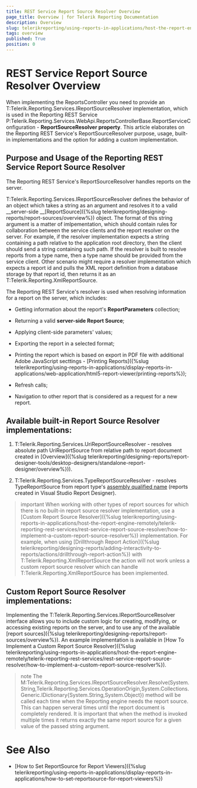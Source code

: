 ```yaml
---
title: REST Service Report Source Resolver Overview
page_title: Overview | for Telerik Reporting Documentation
description: Overview
slug: telerikreporting/using-reports-in-applications/host-the-report-engine-remotely/telerik-reporting-rest-services/rest-service-report-source-resolver/overview
tags: overview
published: True
position: 0
---
```


# REST Service Report Source Resolver Overview



When implementing the ReportsController you need to provide an T:Telerik.Reporting.Services.IReportSourceResolver implementation,
        which is used in the Reporting REST Service P:Telerik.Reporting.Services.WebApi.ReportsControllerBase.ReportServiceConfiguration -
        __ReportSourceResolver property__. This article elaborates on the Reporting REST Service's ReportSourceResolver purpose, usage,
        built-in implementations and the option for adding a custom implementation.
      

## Purpose and Usage of the Reporting REST Service Report Source Resolver

The Reporting REST Service's ReportSourceResolver handles reports on the server.

T:Telerik.Reporting.Services.IReportSourceResolver defines the behavior of an object which takes a string as an argument
          and resolves it to a valid __server-side __[ReportSource]({%slug telerikreporting/designing-reports/report-sources/overview%}) object.
          The format of this string argument is a matter of imlpementation, which should contain rules for collaboration between the service clients and the report resolver on the server.
          For example, if the resolver implementation expects a string containing a path relative to the application root directory, then the client should send a string containing such path.
          If the resolver is built to resolve reports from a type name, then a type name should be provided from the service client.
          Other scenario might require a resolver implementation which expects a report id and pulls the XML report definition from a database storage by that report id,
          then returns it as an T:Telerik.Reporting.XmlReportSource.
        

The Reporting REST Service's resolver is used when resolving information for a report on the server,
          which includes:
        

* Getting information about the report's __ReportParameters__ collection;
            

* Returning a valid __server-side Report Source__;
            

* Applying client-side parameters' values;

* Exporting the report in a selected format;

* Printing the report which is based on export in PDF file with additional Adobe JavaScript secttings -
              [Printing Reports]({%slug telerikreporting/using-reports-in-applications/display-reports-in-applications/web-application/html5-report-viewer/printing-reports%});
            

* Refresh calls;

* Navigation to other report that is considered as a request for a new report.

## Available built-in Report Source Resolver implementations:

1. T:Telerik.Reporting.Services.UriReportSourceResolver
              - resolves absolute path UriReportSource from relative path to report document created in [Overview]({%slug telerikreporting/designing-reports/report-designer-tools/desktop-designers/standalone-report-designer/overview%})).
            

1. T:Telerik.Reporting.Services.TypeReportSourceResolver
              - resolves TypeReportSource from report type's [assembly qualified name](http://msdn.microsoft.com/en-us/library/30wyt9tk) (reports created in Visual Studio Report Designer).
            

>important When working with other types of report sources for which there is no built-in report source resolver implementation, use a             [Custom Report Source Resolver]({%slug telerikreporting/using-reports-in-applications/host-the-report-engine-remotely/telerik-reporting-rest-services/rest-service-report-source-resolver/how-to-implement-a-custom-report-source-resolver%}) implementation.            For example, when using [Drillthrough Report Action]({%slug telerikreporting/designing-reports/adding-interactivity-to-reports/actions/drillthrough-report-action%}) with T:Telerik.Reporting.XmlReportSource            the action will not work unless a custom report source resolver which can handle T:Telerik.Reporting.XmlReportSource             has been implemented.          


## Custom Report Source Resolver implementations:

Implementing the T:Telerik.Reporting.Services.IReportSourceResolver
          interface allows you to include custom logic for creating, modifying, or accessing existing reports on the server,
          and to use any of the available [report sources]({%slug telerikreporting/designing-reports/report-sources/overview%}).
          An example implementation is available in [How To Implement a Custom Report Source Resolver]({%slug telerikreporting/using-reports-in-applications/host-the-report-engine-remotely/telerik-reporting-rest-services/rest-service-report-source-resolver/how-to-implement-a-custom-report-source-resolver%}).
        

>note The            M:Telerik.Reporting.Services.IReportSourceResolver.Resolve(System.String,Telerik.Reporting.Services.OperationOrigin,System.Collections.Generic.IDictionary{System.String,System.Object})            method will be called each time when the Reporting engine needs the report source. This can happen serveral times  until the report document is            completely rendered. It is important that when the method is invoked multiple times it returns exactly the same            report source for a given value of the passed string argument.          


# See Also

 * [How to Set ReportSource for Report Viewers]({%slug telerikreporting/using-reports-in-applications/display-reports-in-applications/how-to-set-reportsource-for-report-viewers%})
